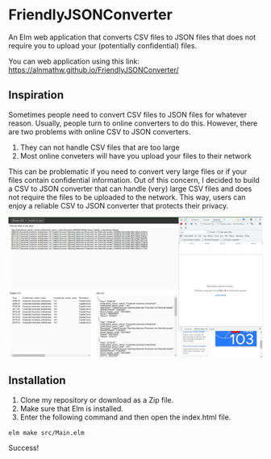 # FriendlyJSONConverter
An Elm web application that converts CSV files to JSON files that does not require you to upload your (potentially confidential) files.

You can web application using this link: https://alnmathw.github.io/FriendlyJSONConverter/

## Inspiration 
Sometimes people need to convert CSV files to JSON files for whatever reason. Usually, people turn to online converters to do this. However, there are two problems with online CSV to JSON converters.

1) They can not handle CSV files that are too large
2) Most online conveters will have you upload your files to their network 

This can be problematic if you need to convert very large files or if your files contain confidential information. Out of this concern, I decided to build a CSV to JSON converter that can handle (very) large CSV files and does not require the files to be uploaded to the network. This way, users can enjoy a reliable CSV to JSON converter that protects their privacy. 

<img src = "src/assets/demo.jpg" alt="demo" />

## Installation 
1) Clone my repository or download as a Zip file. 
2) Make sure that Elm is installed. 
3) Enter the following command and then open the index.html file.

```
elm make src/Main.elm
```

Success!